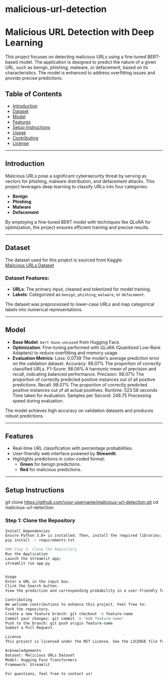 # malicious-url-detection

# Malicious URL Detection with Deep Learning

This project focuses on detecting malicious URLs using a fine-tuned BERT-based model. The application is designed to predict the nature of a given URL, such as benign, phishing, malware, or defacement, based on its characteristics. The model is enhanced to address overfitting issues and provide precise predictions.

## Table of Contents
- [Introduction](#introduction)
- [Dataset](#dataset)
- [Model](#model)
- [Features](#features)
- [Setup Instructions](#setup-instructions)
- [Usage](#usage)
- [Contributing](#contributing)
- [License](#license)

---

## Introduction
Malicious URLs pose a significant cybersecurity threat by serving as vectors for phishing, malware distribution, and defacement attacks. This project leverages deep learning to classify URLs into four categories:
- **Benign**
- **Phishing**
- **Malware**
- **Defacement**

By employing a fine-tuned BERT model with techniques like QLoRA for optimization, the project ensures efficient training and precise results.

---

## Dataset
The dataset used for this project is sourced from Kaggle:  
[Malicious URLs Dataset](https://www.kaggle.com/datasets/sid321axn/malicious-urls-dataset)

### Dataset Features:
- **URLs**: The primary input, cleaned and tokenized for model training.
- **Labels**: Categorized as `benign`, `phishing`, `malware`, or `defacement`.

The dataset was preprocessed to lower-case URLs and map categorical labels into numerical representations.

---

## Model
- **Base Model**: `bert-base-uncased` from Hugging Face.
- **Optimization**: Fine-tuning performed with QLoRA (Quantized Low-Rank Adapters) to reduce overfitting and memory usage.
- **Evaluation Metrics**:
Loss: 0.0739
The model's average prediction error on the validation dataset.
Accuracy: 98.07%
The proportion of correctly classified URLs.
F1-Score: 98.06%
A harmonic mean of precision and recall, indicating balanced performance.
Precision: 98.07%
The proportion of correctly predicted positive instances out of all positive predictions.
Recall: 98.07%
The proportion of correctly predicted positive instances out of all actual positives.
Runtime: 523.58 seconds
Time taken for evaluation.
Samples per Second: 248.75
Processing speed during evaluation.

The model achieves high accuracy on validation datasets and produces robust predictions.

---

## Features
- Real-time URL classification with percentage probabilities.
- User-friendly web interface powered by **Streamlit**.
- Highlights predictions in color-coded format:
  - **Green** for benign predictions.
  - **Red** for malicious predictions.

---

## Setup Instructions

git clone https://github.com/your-username/malicious-url-detection.git
cd malicious-url-detection

### Step 1: Clone the Repository
```bash
Install Dependencies
Ensure Python 3.8+ is installed. Then, install the required libraries:
pip install -r requirements.txt

### Step 2: Clone the Repository
Run the Application
Launch the Streamlit app:
streamlit run app.py


Usage
Enter a URL in the input box.
Click the Search button.
View the prediction and corresponding probability in a user-friendly format.

Contributing
We welcome contributions to enhance this project. Feel free to:
Fork the repository.
Create a new feature branch: git checkout -b feature-name
Commit your changes: git commit -m "Add feature-name"
Push to the branch: git push origin feature-name
Submit a Pull Request.

License
This project is licensed under the MIT License. See the LICENSE file for details.

Acknowledgements
Dataset: Malicious URLs Dataset
Model: Hugging Face Transformers
Framework: Streamlit

For questions, feel free to contact us!
